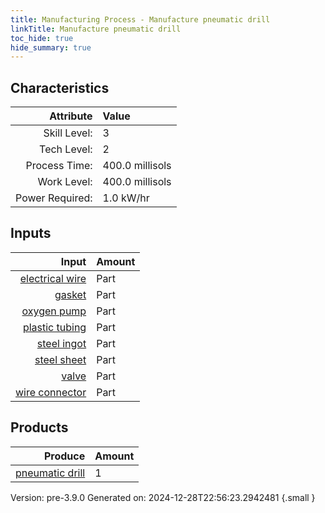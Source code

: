 ```yaml
---
title: Manufacturing Process - Manufacture pneumatic drill
linkTitle: Manufacture pneumatic drill
toc_hide: true
hide_summary: true
---
```



## Characteristics

| Attribute      | Value |
|--------:|:------|
|Skill Level:|3|
|Tech Level:|2|
|Process Time:|400.0 millisols|
|Work Level:|400.0 millisols|
|Power Required:|1.0 kW/hr|

## Inputs

| Input      | Amount |
|--------:|:------|
|[electrical wire](/docs/definitions/part/electrical-wire)|Part|2|
|[gasket](/docs/definitions/part/gasket)|Part|5|
|[oxygen pump](/docs/definitions/part/oxygen-pump)|Part|1|
|[plastic tubing](/docs/definitions/part/plastic-tubing)|Part|5|
|[steel ingot](/docs/definitions/part/steel-ingot)|Part|1|
|[steel sheet](/docs/definitions/part/steel-sheet)|Part|1|
|[valve](/docs/definitions/part/valve)|Part|5|
|[wire connector](/docs/definitions/part/wire-connector)|Part|2|

## Products


| Produce      | Amount |
|--------:|:------|
|[pneumatic drill](/docs/definitions/part/pneumatic-drill)|1|


Version: pre-3.9.0 Generated on: 2024-12-28T22:56:23.2942481
{.small }

